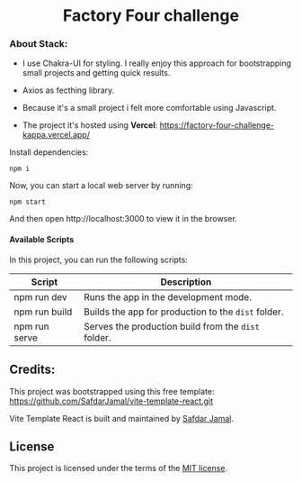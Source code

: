 <h1 align="center">
  Factory Four challenge
</h1>

<h3>About Stack:</h3>

- I use Chakra-UI for styling. I really enjoy this approach for bootstrapping small projects and getting quick results. </br>

- Axios as fecthing library. </br>

- Because it's a small project i felt more comfortable using Javascript. </br>

- The project it's hosted using <strong>Vercel</strong>: https://factory-four-challenge-kappa.vercel.app/ 



Install dependencies:

```
npm i
```

Now, you can start a local web server by running:

```
npm start
```

And then open http://localhost:3000 to view it in the browser.

#### Available Scripts

In this project, you can run the following scripts:

| Script        | Description                                         |
| ------------- | --------------------------------------------------- |
| npm run dev   | Runs the app in the development mode.               |
| npm run build | Builds the app for production to the `dist` folder. |
| npm run serve | Serves the production build from the `dist` folder. |

## Credits:
This project was bootstrapped using this free template: https://github.com/SafdarJamal/vite-template-react.git

Vite Template React is built and maintained by [Safdar Jamal](https://safdarjamal.github.io).

## License

This project is licensed under the terms of the [MIT license](https://github.com/SafdarJamal/vite-template-react/blob/main/LICENSE).
